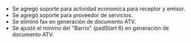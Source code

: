- Se agregó soporte para actividad economica para receptor y emisor.
- Se agregó soporte para proveedor de servicios.
- Se eliminó fax en generación de documento ATV.
- Se ajustó el minimo del "Barrio" (padStart 6) en generación de documento ATV.
